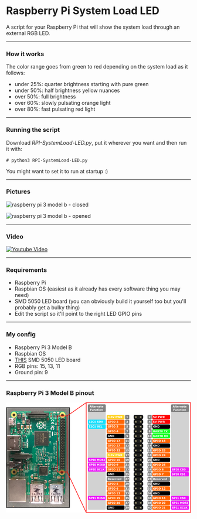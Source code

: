 # Raspberry Pi System Load LED
A script for your Raspberry Pi that will show the system load through an external RGB LED.

--------------------------------------------------------------------------------

### How it works

The color range goes from green to red depending on the system load as it follows:
 - under 25%: quarter brightness starting with pure green
 - under 50%: half brightness yellow nuances
 - over 50%: full brightness
 - over 60%: slowly pulsating orange light
 - over 80%: fast pulsating red light

--------------------------------------------------------------------------------

### Running the script

Download *RPI-SystemLoad-LED.py*, put it wherever you want and then run it with:

    # python3 RPI-SystemLoad-LED.py

You might want to set it to run at startup :)

--------------------------------------------------------------------------------

### Pictures

![raspberry pi 3 model b - closed](https://github.com/blchinezu/rpi-system-load-led/blob/master/IMG_20180131_214042.jpg?raw=true)

![raspberry pi 3 model b - opened](https://github.com/blchinezu/rpi-system-load-led/blob/master/IMG_20180131_214209.jpg?raw=true)

--------------------------------------------------------------------------------

### Video

[![Youtube Video](https://i.ytimg.com/vi/9k0FLhkswZg/hqdefault.jpg?sqp=-oaymwEXCPYBEIoBSFryq4qpAwkIARUAAIhCGAE=&rs=AOn4CLAo_DoDWDPisInGwgvv96DGJtch2g)](https://www.youtube.com/watch?v=9k0FLhkswZg)

--------------------------------------------------------------------------------

### Requirements

 - Raspberry Pi
 - Raspbian OS (easiest as it already has every software thing you may need)
 - SMD 5050 LED board (you can obviously build it yourself too but you'll probably get a bulky thing)
 - Edit the script so it'll point to the right LED GPIO pins

--------------------------------------------------------------------------------

### My config

 - Raspberry Pi 3 Model B
 - Raspbian OS
 - [THIS](https://www.aliexpress.com/item/3-Colour-RGB-SMD-LED-Module-5050-full-color-Pwm-tri-color-LED-For-Arduino-MCU/32818529969.html) SMD 5050 LED board
 - RGB pins: 15, 13, 11
 - Ground pin: 9

--------------------------------------------------------------------------------

### Raspberry Pi 3 Model B pinout

![Raspberry Pi 3 Model B pinout image](https://raw.githubusercontent.com/blchinezu/RPI-SystemLoad-LED/master/rpi-pinout.png)
